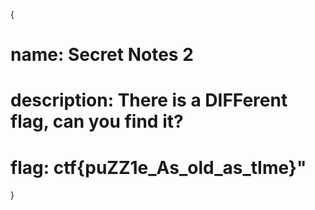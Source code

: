 {

# name: Secret Notes 2
# description: There is a DIFFerent flag, can you find it?





# flag: ctf{puZZ1e_As_old_as_tIme}"

}
